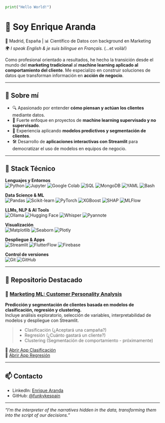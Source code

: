 ```python
print("Hello World!")
```
# 👋 Soy Enrique Aranda

📍 Madrid, España | 📊 Científico de Datos con background en Marketing  
🌍 *I speak English & je suis bilingue en Français.* (...et voilà!)

Como profesional orientado a resultados, he hecho la transición desde el mundo del **marketing tradicional** al **machine learning aplicado al comportamiento del cliente**. Me especializo en construir soluciones de datos que transforman información en **acción de negocio**.

---

## 💼 Sobre mí

- 🔍 Apasionado por entender **cómo piensan y actúan los clientes** mediante datos.
- 🧠 Fuerte enfoque en proyectos de **machine learning supervisado y no supervisado**.
- 🚀 Experiencia aplicando **modelos predictivos y segmentación de clientes**.
- 🛠️ Desarrollo de **aplicaciones interactivas con Streamlit** para democratizar el uso de modelos en equipos de negocio.

---

## 🧰 Stack Técnico

**Lenguajes y Entornos**  
![Python](https://img.shields.io/badge/-Python-3776AB?style=flat&logo=python&logoColor=white)
![Jupyter](https://img.shields.io/badge/-Jupyter-F37626?style=flat&logo=jupyter&logoColor=white)
![Google Colab](https://img.shields.io/badge/-Google%20Colab-F9AB00?style=flat&logo=googlecolab&logoColor=white)
![SQL](https://img.shields.io/badge/-SQL-4479A1?style=flat&logo=postgresql&logoColor=white)
![MongoDB](https://img.shields.io/badge/-MongoDB-47A248?style=flat&logo=mongodb&logoColor=white)
![YAML](https://img.shields.io/badge/-YAML-CB171E?style=flat&logo=yaml&logoColor=white)
![Bash](https://img.shields.io/badge/-Bash-4EAA25?style=flat&logo=gnubash&logoColor=white)

**Data Science & ML**  
![Pandas](https://img.shields.io/badge/-Pandas-150458?style=flat&logo=pandas)
![Scikit-learn](https://img.shields.io/badge/-Scikit--learn-F7931E?style=flat&logo=scikit-learn&logoColor=white)
![PyTorch](https://img.shields.io/badge/-PyTorch-EE4C2C?style=flat&logo=pytorch&logoColor=white)
![XGBoost](https://img.shields.io/badge/-XGBoost-EC2D2D?style=flat)
![SHAP](https://img.shields.io/badge/-SHAP-FF6F00?style=flat)
![MLFlow](https://img.shields.io/badge/-MLflow-1677BB?style=flat)

**LLMs, NLP & AI Tools**  
![Ollama](https://img.shields.io/badge/-Ollama-7C4DFF?style=flat&logo=ollama&logoColor=white)
![Hugging Face](https://img.shields.io/badge/-Hugging%20Face-FFD21F?style=flat&logo=huggingface&logoColor=black)
![Whisper](https://img.shields.io/badge/-Whisper-17B5CB?style=flat&logo=openai&logoColor=white)
![Pyannote](https://img.shields.io/badge/-Pyannote-1DA1F2?style=flat&logo=python&logoColor=white)

**Visualización**  
![Matplotlib](https://img.shields.io/badge/-Matplotlib-11557C?style=flat)
![Seaborn](https://img.shields.io/badge/-Seaborn-4C4C4C?style=flat)
![Plotly](https://img.shields.io/badge/-Plotly-3F4F75?style=flat)

**Despliegue & Apps**  
![Streamlit](https://img.shields.io/badge/-Streamlit-FF4B4B?style=flat&logo=streamlit&logoColor=white)
![FlutterFlow](https://img.shields.io/badge/-FlutterFlow-5436DA?style=flat&logo=flutter&logoColor=white)
![Firebase](https://img.shields.io/badge/-Firebase-FFCA28?style=flat&logo=firebase&logoColor=black)

**Control de versiones**  
![Git](https://img.shields.io/badge/-Git-F05032?style=flat&logo=git&logoColor=white)
![GitHub](https://img.shields.io/badge/-GitHub-181717?style=flat&logo=github)

---

## 📂 Repositorio Destacado

### 🧠 [Marketing ML: Customer Personality Analysis](https://github.com/funkykespain/marketing_ml_classification_regression_clustering)
**Predicción y segmentación de clientes basada en modelos de clasificación, regresión y clustering.**  
Incluye análisis exploratorio, selección de variables, interpretabilidad de modelos y despliegue con Streamlit.

> - Clasificación (¿Aceptará una campaña?)
> - Regresión (¿Cuánto gastará un cliente?)
> - Clustering (Segmentación de comportamiento - próximamente)

🔗 [Abrir App Clasificación](https://marketingmlclassificationregressionclustering-2apkcvnbir7q4iuc.streamlit.app)  
🔗 [Abrir App Regresión](https://funkykespain-marketing--appregression02-regression-model-rjzlvk.streamlit.app)

---

## 📫 Contacto

- LinkedIn: [Enrique Aranda](https://www.linkedin.com/in/earanda/)
- GitHub: [@funkykespain](https://github.com/funkykespain)

---

*“I'm the interpreter of the narratives hidden in the data, transforming them into the script of our decisions.”*
